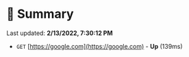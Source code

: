 # 📖 Summary
Last updated: **2/13/2022, 7:30:12 PM**

- `GET` [https://google.com](https://google.com) - **Up** (139ms)
